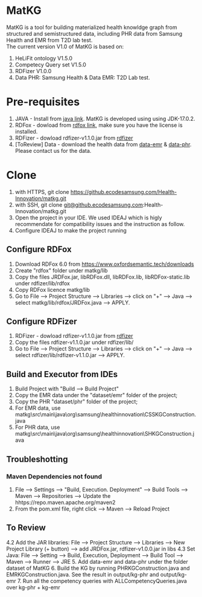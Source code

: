 # MatKG

MatKG is a tool for building materialized health knowldge graph from structured and semistructured data, including PHR data from Samsung Health and EMR from T2D lab test.  
The current version V1.0 of MatKG is based on: 
1. HeLiFit ontology V1.5.0
2. Competecy Query set V1.5.0
3. RDFizer V1.0.0
4. Data PHR: Samsung Health & Data EMR: T2D Lab test.   


# Pre-requisites
1. JAVA - Install from [java link](https://www.java.com/en/download/). MatKG is developed using using JDK-17.0.2.
2. RDFox - dowload from [rdfox link](https://www.oxfordsemantic.tech/downloads), make sure you have the license is installed.
3. RDFizer - dowload rdfizer-v1.1.0.jar from [rdfizer](https://github.ecodesamsung.com/Health-Innovation/rdfizer/releases/tag/v1.1.0)
4. [ToReview] Data - download the health data from [data-emr]() & [data-phr](). Please contact us for the data.    

# Clone
1. with HTTPS, git clone https://github.ecodesamsung.com/Health-Innovation/matkg.git
2. with SSH, git clone git@github.ecodesamsung.com:Health-Innovation/matkg.git
3. Open the project in your IDE. We used IDEAJ which is higly recommendate for compatibility issues and the instruction as follow.
4. Configure IDEAJ to make the project running 

## Configure RDFox
1. Download RDFox 6.0 from https://www.oxfordsemantic.tech/downloads
2. Create "rdfox" folder under matkg/lib
3. Copy the files JRDFox.jar, libRDFox.dll, libRDFox.lib, libRDFox-static.lib under rdfizer/lib/rdfox
4. Copy RDFox licence matkg/lib
5. Go to File --> Project Structure --> Libraries --> click on "+" --> Java --> select matkg/lib/rdfox/JRDFox.java --> APPLY.

## Configure RDFizer
1. RDFizer - dowload rdfizer-v1.1.0.jar from [rdfizer](https://github.ecodesamsung.com/Health-Innovation/rdfizer/releases/tag/v1.1.0)
2. Copy the files rdfizer-v1.1.0.jar under rdfizer/lib/
3. Go to File --> Project Structure --> Libraries --> click on "+" --> Java --> select rdfizer/lib/rdfizer-v1.1.0.jar --> APPLY.

## Build and Executor from IDEs
1. Build Project with "Build --> Build Project"
2. Copy the EMR data under the  "dataset/emr" folder of the project; 
3. Copy the PHR "dataset/phr" folder of the project;
4. For EMR data, use matkg\src\main\java\org\samsung\healthinnovation\CSSKGConstruction.java
5. For PHR data, use matkg\src\main\java\org\samsung\healthinnovation\SHKGConstruction.java 

## Troubleshotting
### Maven Dependencies not found
1. File --> Settings --> "Build, Execution. Deployment" --> Build Tools --> Maven --> Repositories --> Update the hhtps://repo.maven.apache.org/maven2
2. From the pom.xml file, right click --> Maven --> Reload Project


## To Review
4.2 Add the JAR libraries: File --> Project Structure --> Libraries --> New Project Library (+ button) --> add JRDFox.jar, rdfizer-v1.0.0.jar in libs
4.3 Set Java: File --> Setting --> Build, Execution, Deployment --> Build Tool --> Maven --> Runner --> JRE
5. Add data-emr and data-phr under the folder dataset of MatKG
6. Build the KG by running PHRKGConstruction.java and EMRKGConstruction.java. See the result in output/kg-phr and output/kg-emr 
7. Run all the competency queries with ALLCompetencyQueries.java over kg-phr + kg-emr
